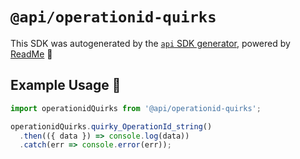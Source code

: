 # `@api/operationid-quirks`

This SDK was autogenerated by the [`api` SDK generator](https://api.readme.dev), powered by [ReadMe](https://readme.com) 🦉

## Example Usage 🚀

```js
import operationidQuirks from '@api/operationid-quirks';

operationidQuirks.quirky_OperationId_string()
  .then(({ data }) => console.log(data))
  .catch(err => console.error(err));
```

<!---

Here's some additional info about the generated SDK:

`api` version: <<package version>>
Generated at 2023-10-25T00:00:00.000Z

--->
